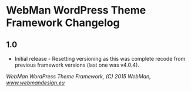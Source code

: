 # WebMan WordPress Theme Framework Changelog

## 1.0

* Initial release - Resetting versioning as this was complete recode from previous framework versions (last one was v4.0.4).


*WebMan WordPress Theme Framework, (C) 2015 WebMan, www.webmandesign.eu*
